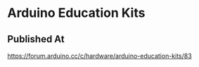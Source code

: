 # Arduino Education Kits

## Published At

https://forum.arduino.cc/c/hardware/arduino-education-kits/83
